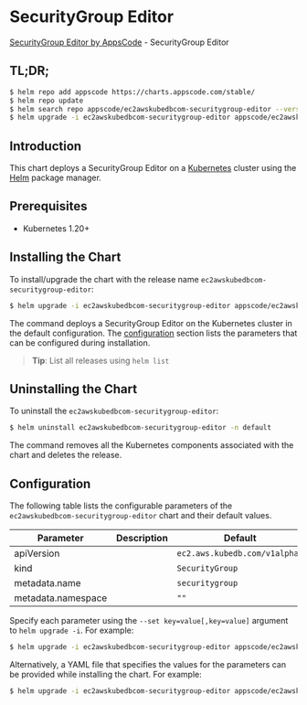 # SecurityGroup Editor

[SecurityGroup Editor by AppsCode](https://appscode.com) - SecurityGroup Editor

## TL;DR;

```bash
$ helm repo add appscode https://charts.appscode.com/stable/
$ helm repo update
$ helm search repo appscode/ec2awskubedbcom-securitygroup-editor --version=v0.19.0
$ helm upgrade -i ec2awskubedbcom-securitygroup-editor appscode/ec2awskubedbcom-securitygroup-editor -n default --create-namespace --version=v0.19.0
```

## Introduction

This chart deploys a SecurityGroup Editor on a [Kubernetes](http://kubernetes.io) cluster using the [Helm](https://helm.sh) package manager.

## Prerequisites

- Kubernetes 1.20+

## Installing the Chart

To install/upgrade the chart with the release name `ec2awskubedbcom-securitygroup-editor`:

```bash
$ helm upgrade -i ec2awskubedbcom-securitygroup-editor appscode/ec2awskubedbcom-securitygroup-editor -n default --create-namespace --version=v0.19.0
```

The command deploys a SecurityGroup Editor on the Kubernetes cluster in the default configuration. The [configuration](#configuration) section lists the parameters that can be configured during installation.

> **Tip**: List all releases using `helm list`

## Uninstalling the Chart

To uninstall the `ec2awskubedbcom-securitygroup-editor`:

```bash
$ helm uninstall ec2awskubedbcom-securitygroup-editor -n default
```

The command removes all the Kubernetes components associated with the chart and deletes the release.

## Configuration

The following table lists the configurable parameters of the `ec2awskubedbcom-securitygroup-editor` chart and their default values.

|     Parameter      | Description |                 Default                  |
|--------------------|-------------|------------------------------------------|
| apiVersion         |             | <code>ec2.aws.kubedb.com/v1alpha1</code> |
| kind               |             | <code>SecurityGroup</code>               |
| metadata.name      |             | <code>securitygroup</code>               |
| metadata.namespace |             | <code>""</code>                          |


Specify each parameter using the `--set key=value[,key=value]` argument to `helm upgrade -i`. For example:

```bash
$ helm upgrade -i ec2awskubedbcom-securitygroup-editor appscode/ec2awskubedbcom-securitygroup-editor -n default --create-namespace --version=v0.19.0 --set apiVersion=ec2.aws.kubedb.com/v1alpha1
```

Alternatively, a YAML file that specifies the values for the parameters can be provided while
installing the chart. For example:

```bash
$ helm upgrade -i ec2awskubedbcom-securitygroup-editor appscode/ec2awskubedbcom-securitygroup-editor -n default --create-namespace --version=v0.19.0 --values values.yaml
```
